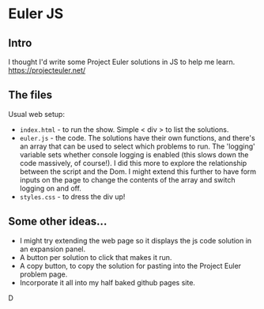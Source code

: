 # Euler JS

## Intro
I thought I'd write some Project Euler solutions in JS to help me learn.
https://projecteuler.net/

## The files
Usual web setup: 
* `index.html` - to run the show. Simple < div > to list the solutions.
* `euler.js` - the code. The solutions have their own functions, and there's an array that can be used to select which problems to run. The 'logging' variable sets whether console logging is enabled (this slows down the code massively, of course!). I did this more to explore the relationship between the script and the Dom. I might extend this further to have form inputs on the page to change the contents of the array and switch logging on and off.
* `styles.css` - to dress the div up!

## Some other ideas...
* I might try extending the web page so it displays the js code solution in an expansion panel.
* A button per solution to click that makes it run.
* A copy button, to copy the solution for pasting into the Project Euler problem page.
* Incorporate it all into my half baked github pages site.

D
